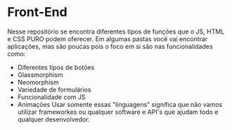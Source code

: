 # Front-End
Nesse repositório se encontra diferentes tipos de funções que o JS, HTML e CSS PURO podem oferecer. Em algumas pastas você vai encontrar aplicações, mas são poucas pois o foco em si são nas funcionalidades como:
* Diferentes tipos de botões
* Glassmorphism
* Neomorphism
* Variedade de formulários
* Funcionalidade com JS
* Animações
Usar somente essas "linguagens" significa que não vamos utilizar frameworkes ou qualquer software e API's que ajudam todo e qualquer desenvolvedor.
#
